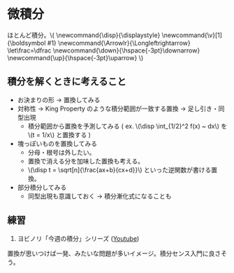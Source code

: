 # 微積分

ほとんど積分。\\(
    \newcommand{\disp}{\displaystyle}
    \newcommand{\v}[1]{\boldsymbol #1}
    \newcommand{\Arrowlr}{\Longleftrightarrow}
    \let\frac=\dfrac
    \newcommand{\down}{\hspace{-3pt}\downarrow}
    \newcommand{\up}{\hspace{-3pt}\uparrow}
\\)



## 積分を解くときに考えること

+ お決まりの形 → 置換してみる
+ 対称性 → King Property のような積分範囲が一致する置換 → 足し引き・同型出現
    - 積分範囲から置換を予測してみる ( ex. \\(\disp \int_{1/2}^2 f(x) ~ dx\\) を \\(t = 1/x\\) と置換する )
+ 塊っぽいものを置換してみる
    - 分母・根号は外したい。
    - 置換で消える分を加味した置換も考える。
    - \\(\disp t = \sqrt[n]{\frac{ax+b}{cx+d}}\\) といった逆関数が書ける置換。
+ 部分積分してみる
    - 同型出現も意識しておく → 積分漸化式になることも


## 練習

1. ヨビノリ「今週の積分」シリーズ ([Youtube](https://www.youtube.com/playlist?list=PLDJfzGjtVLHnFsN4JdZxQJ3F4e4Sf13p8))

置換が思いつけば一発、みたいな問題が多いイメージ。積分センス入門に良さそう。
